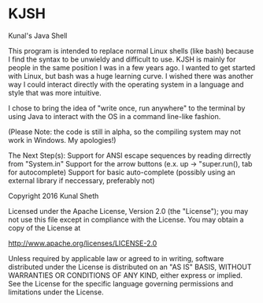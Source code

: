 # KJSH
Kunal's Java Shell

This program is intended to replace normal Linux shells (like bash) because I find the syntax to be unwieldy and difficult to use.
KJSH is mainly for people in the same position I was in a few years ago.
I wanted to get started with Linux, but bash was a huge learning curve.
I wished there was another way I could interact directly with the operating system in a language and style that was more intuitive.

I chose to bring the idea of "write once, run anywhere" to the terminal by using Java to interact with the OS in a command line-like fashion.

(Please Note: the code is still in alpha, so the compiling system may not work in Windows. My apologies!)

The Next Step(s):
  Support for ANSI escape sequences by reading dirrectly from "System.in"
  Support for the arrow buttons (e.x. up -> "super.run(), tab for autocomplete)
  Support for basic auto-complete (possibly using an external library if neccessary, preferably not)



Copyright 2016 Kunal Sheth

Licensed under the Apache License, Version 2.0 (the "License");
you may not use this file except in compliance with the License.
You may obtain a copy of the License at

http://www.apache.org/licenses/LICENSE-2.0

Unless required by applicable law or agreed to in writing, software
distributed under the License is distributed on an "AS IS" BASIS,
WITHOUT WARRANTIES OR CONDITIONS OF ANY KIND, either express or implied.
See the License for the specific language governing permissions and
limitations under the License.
